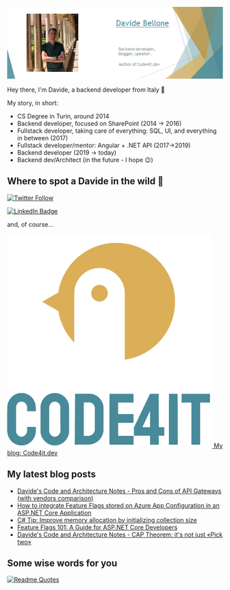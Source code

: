 ![Profile banner](./DavideBellone.png)

Hey there, I'm Davide, a backend developer from Italy 🤏 

My story, in short:

* CS Degree in Turin, around 2014
* Backend developer, focused on SharePoint (2014 -> 2016)
* Fullstack developer, taking care of everything: SQL, UI, and everything in between (2017)
* Fullstack developer/mentor: Angular + .NET API (2017->2019)
* Backend developer (2019 -> today)
* Backend dev/Architect (in the future - I hope 😉)

## Where to spot a Davide in the wild 🦏

[![Twitter Follow](https://img.shields.io/twitter/follow/BelloneDavide?label=Let%27s%20get%20in%20touch%20on%20Twitter&style=social)](https://twitter.com/BelloneDavide)

[![LinkedIn Badge](https://img.shields.io/badge/LinkedIn-Profile-informational?style=social&logo=linkedin)](https://www.linkedin.com/in/bellonedavide/)

and, of course...

[![Personal blog](./logo_small.png) My blog: Code4it.dev](https://www.code4it.dev/)


## My latest blog posts

<!-- BLOG-POST-LIST:START -->
- [Davide&#39;s Code and Architecture Notes - Pros and Cons of API Gateways &lpar;with vendors comparison&rpar;](https://www.code4it.dev/architecture-notes/api-gateway-pros-and-cons/)
- [How to integrate Feature Flags stored on Azure App Configuration in an ASP.NET Core Application](https://www.code4it.dev/blog/feature-flags-from-azure-app-configuration/)
- [C# Tip: Improve memory allocation by initializing collection size](https://www.code4it.dev/csharptips/initialize-collection-size/)
- [Feature Flags 101: A Guide for ASP.NET Core Developers](https://www.code4it.dev/blog/feature-flags-dotnet/)
- [Davide&#39;s Code and Architecture Notes - CAP Theorem: it&#39;s not just «Pick two»](https://www.code4it.dev/architecture-notes/cap-theorem/)
<!-- BLOG-POST-LIST:END -->



## Some wise words for you

[![Readme Quotes](https://quotes-github-readme.vercel.app/api?type=horizontal&theme=light)](https://github.com/piyushsuthar/github-readme-quotes)
